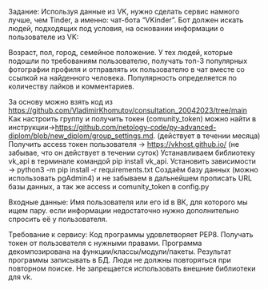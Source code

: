 Задание:
Используя данные из VK, нужно сделать сервис намного лучше, чем Tinder, а именно: чат-бота “VKinder”. Бот должен искать людей, подходящих под условия, на основании информации о пользователе из VK:

Возраст,
пол,
город,
семейное положение.
У тех людей, которые подошли по требованиям пользователю, получать топ-3 популярных фотографии профиля и отправлять их пользователю в чат вместе со ссылкой на найденного человека.
Популярность определяется по количеству лайков и комментариев.

За основу можно взять код из https://github.com/VladimirKhomutov/consultation_20042023/tree/main
Как настроить группу и получить токен (comunity_token)  можно найти в инструкции->https://github.com/netology-code/py-advanced-diplom/blob/new_diplom/group_settings.md. (действует в течении месяца)
Получить access токен пользователя -> https://vkhost.github.io/ (не забывае, что он действует в течении суток)
Устанавливаем библиотеку vk_api в терминале командой pip install vk_api. 
Установить зависимости -> python3 -m pip install -r requirements.txt
Создаём базу данных (можно использовать pgAdmin4) и не забываем в дальнейшем прописать URL базы данных, а так же access и comunity_token  в config.py

Входные данные:
Имя пользователя или его id в ВК, для которого мы ищем пару.
если информации недостаточно нужно дополнительно спросить её у пользователя.

Требование к сервису:
Код программы удовлетворяет PEP8.
Получать токен от пользователя с нужными правами.
Программа декомпозирована на функции/классы/модули/пакеты.
Результат программы записывать в БД.
Люди не должны повторяться при повторном поиске.
Не запрещается использовать внешние библиотеки для vk.
